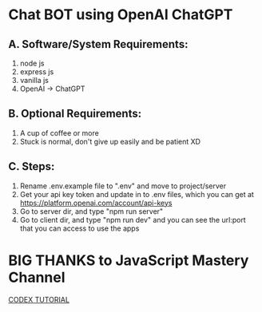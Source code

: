 # Chat BOT using OpenAI ChatGPT

## A. Software/System Requirements:
1. node js
2. express js
3. vanilla js
4. OpenAI -> ChatGPT

## B. Optional Requirements:
1. A cup of coffee or more
2. Stuck is normal, don't give up easily and be patient XD

## C. Steps:

1. Rename .env.example file to ".env" and move to project/server
2. Get your api key token and update in to .env files, which you can get at https://platform.openai.com/account/api-keys
3. Go to server dir, and type "npm run server"
4. Go to client dir, and type "npm run dev" and you can see the url:port that you can access to use the apps

# BIG THANKS to JavaScript Mastery Channel
[CODEX TUTORIAL](https://www.youtube.com/@javascriptmastery)
